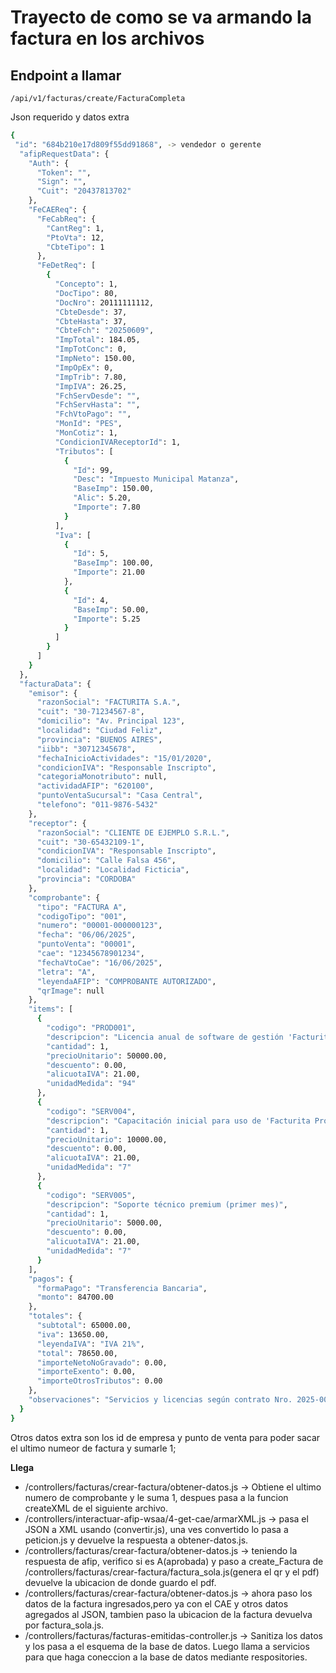 # Trayecto de como se va armando la factura en los archivos

## Endpoint a llamar

```bahs
/api/v1/facturas/create/FacturaCompleta
```  

Json requerido y datos extra  

```bash
{
 "id": "684b210e17d809f55dd91868", -> vendedor o gerente
  "afipRequestData": { 
    "Auth": {
      "Token": "",
      "Sign": "",
      "Cuit": "20437813702"
    },
    "FeCAEReq": {
      "FeCabReq": {
        "CantReg": 1,
        "PtoVta": 12,
        "CbteTipo": 1
      },
      "FeDetReq": [
        {
          "Concepto": 1,
          "DocTipo": 80,
          "DocNro": 20111111112,
          "CbteDesde": 37,
          "CbteHasta": 37,
          "CbteFch": "20250609",
          "ImpTotal": 184.05,
          "ImpTotConc": 0,
          "ImpNeto": 150.00,
          "ImpOpEx": 0,
          "ImpTrib": 7.80,
          "ImpIVA": 26.25,
          "FchServDesde": "",
          "FchServHasta": "",
          "FchVtoPago": "",
          "MonId": "PES",
          "MonCotiz": 1,
          "CondicionIVAReceptorId": 1,
          "Tributos": [
            {
              "Id": 99,
              "Desc": "Impuesto Municipal Matanza",
              "BaseImp": 150.00,
              "Alic": 5.20,
              "Importe": 7.80
            }
          ],
          "Iva": [
            {
              "Id": 5,
              "BaseImp": 100.00,
              "Importe": 21.00
            },
            {
              "Id": 4,
              "BaseImp": 50.00,
              "Importe": 5.25
            }
          ]
        }
      ]
    }
  },
  "facturaData": {
    "emisor": {
      "razonSocial": "FACTURITA S.A.",
      "cuit": "30-71234567-8",
      "domicilio": "Av. Principal 123",
      "localidad": "Ciudad Feliz",
      "provincia": "BUENOS AIRES",
      "iibb": "30712345678",
      "fechaInicioActividades": "15/01/2020",
      "condicionIVA": "Responsable Inscripto",
      "categoriaMonotributo": null,
      "actividadAFIP": "620100",
      "puntoVentaSucursal": "Casa Central",
      "telefono": "011-9876-5432"
    },
    "receptor": {
      "razonSocial": "CLIENTE DE EJEMPLO S.R.L.",
      "cuit": "30-65432109-1",
      "condicionIVA": "Responsable Inscripto",
      "domicilio": "Calle Falsa 456",
      "localidad": "Localidad Ficticia",
      "provincia": "CORDOBA"
    },
    "comprobante": {
      "tipo": "FACTURA A",
      "codigoTipo": "001",
      "numero": "00001-000000123",
      "fecha": "06/06/2025",
      "puntoVenta": "00001",
      "cae": "12345678901234",
      "fechaVtoCae": "16/06/2025",
      "letra": "A",
      "leyendaAFIP": "COMPROBANTE AUTORIZADO",
      "qrImage": null
    },
    "items": [
      {
        "codigo": "PROD001",
        "descripcion": "Licencia anual de software de gestión 'Facturita Pro'",
        "cantidad": 1,
        "precioUnitario": 50000.00,
        "descuento": 0.00,
        "alicuotaIVA": 21.00,
        "unidadMedida": "94"
      },
      {
        "codigo": "SERV004",
        "descripcion": "Capacitación inicial para uso de 'Facturita Pro'",
        "cantidad": 1,
        "precioUnitario": 10000.00,
        "descuento": 0.00,
        "alicuotaIVA": 21.00,
        "unidadMedida": "7"
      },
      {
        "codigo": "SERV005",
        "descripcion": "Soporte técnico premium (primer mes)",
        "cantidad": 1,
        "precioUnitario": 5000.00,
        "descuento": 0.00,
        "alicuotaIVA": 21.00,
        "unidadMedida": "7"
      }
    ],
    "pagos": {
      "formaPago": "Transferencia Bancaria",
      "monto": 84700.00
    },
    "totales": {
      "subtotal": 65000.00,
      "iva": 13650.00,
      "leyendaIVA": "IVA 21%",
      "total": 78650.00,
      "importeNetoNoGravado": 0.00,
      "importeExento": 0.00,
      "importeOtrosTributos": 0.00
    },
    "observaciones": "Servicios y licencias según contrato Nro. 2025-001. Agradecemos su preferencia por Facturita."
  }
}
```  

Otros datos extra son los id de empresa y punto de venta para poder sacar el ultimo numeor de factura y sumarle 1;

**Llega**  

- /controllers/facturas/crear-factura/obtener-datos.js -> Obtiene el ultimo numero de comprobante y le suma 1, despues pasa a la funcion createXML de el siguiente archivo.  
- /controllers/interactuar-afip-wsaa/4-get-cae/armarXML.js -> pasa el JSON a XML usando (convertir.js), una ves convertido lo pasa a peticion.js y devuelve la respuesta a obtener-datos.js.  
- /controllers/facturas/crear-factura/obtener-datos.js -> teniendo la respuesta de afip, verifico si es A(aprobada) y paso a create_Factura de /controllers/facturas/crear-factura/factura_sola.js(genera el qr y el pdf) devuelve la ubicacion de donde guardo el pdf.  
- /controllers/facturas/crear-factura/obtener-datos.js -> ahora paso los datos de la factura ingresados,pero ya con el CAE y otros datos agregados al JSON, tambien paso la ubicacion de la factura devuelva por factura_sola.js.  
- /controllers/facturas/facturas-emitidas-controller.js -> Sanitiza los datos y los pasa a el esquema de la base de datos. Luego llama a servicios para que haga coneccion a la base de datos mediante respositories.  
